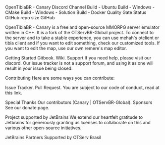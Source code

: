 OpenTibiaBR - Canary
Discord Channel Build - Ubuntu Build - Windows - CMake Build - Windows - Solution Build - Docker Quality Gate Status GitHub repo size GitHub

OpenTibiaBR - Canary is a free and open-source MMORPG server emulator written in C++. It is a fork of the OTServBR-Global project. To connect to the server and to take a stable experience, you can use mehah's otclient or tibia client and if you want to edit something, check our customized tools. If you want to edit the map, use our own remere's map editor.

Getting Started
Gitbook.
Wiki.
Support
If you need help, please visit our discord. Our issue tracker is not a support forum, and using it as one will result in your issue being closed.

Contributing
Here are some ways you can contribute:

Issue Tracker.
Pull Request.
You are subject to our code of conduct, read at this link.

Special Thanks
Our contributors (Canary | OTServBR-Global).
Sponsors
See our donate page.

Project supported by JetBrains
We extend our heartfelt gratitude to Jetbrains for generously granting us licenses to collaborate on this and various other open-source initiatives.

JetBrains
Partners
Supported by OTServ Brasil
